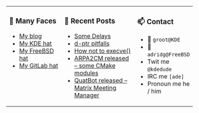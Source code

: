 
<table><tr>
  
<td valign="top" width="30%">
  
### 🙋 Many Faces

- [My blog](https://euroquis.nl/bobulate/)
- [My KDE hat](https://invent.kde.org/adridg)
- [My FreeBSD hat](https://wiki.freebsd.org/AdriaanDeGroot)
- [My GitLab hat](https://gitlab.com/adriaandegroot)
</td>

<td valign="top" width="40%">
  
### 💬 Recent Posts

<!-- BLOG-POST-LIST:START -->
- [Some Delays](https://euroquis.nl//blabla/2022/02/17/delay.html)
- [d-ptr pitfalls](https://euroquis.nl//kde/2022/01/31/dptr.html)
- [How not to execve&lpar;&rpar;](https://euroquis.nl//blabla/2022/01/26/execve.html)
- [ARPA2CM released – some CMake modules](https://euroquis.nl//blabla/2022/01/20/arpa2cm.html)
- [QuatBot released – Matrix Meeting Manager](https://euroquis.nl//blabla/2022/01/17/quatbot.html)
<!-- BLOG-POST-LIST:END -->
</td>

<td valign="top" width="30%">
  
### 📫 Contact

- 📧 `groot@KDE`
- 📧 `adridg@FreeBSD`
- Twit me `@kdedude`
- IRC me `[ade]`
- Pronoun me he / him
</td>

</tr></table>

